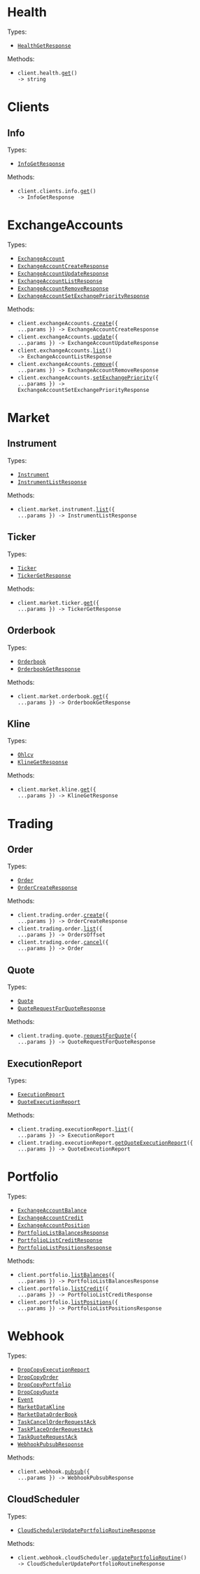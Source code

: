 # Health

Types:

- <code><a href="./src/resources/health.ts">HealthGetResponse</a></code>

Methods:

- <code title="get /api/v2/health">client.health.<a href="./src/resources/health.ts">get</a>() -> string</code>

# Clients

## Info

Types:

- <code><a href="./src/resources/clients/info.ts">InfoGetResponse</a></code>

Methods:

- <code title="get /api/v2/client/getInfo">client.clients.info.<a href="./src/resources/clients/info.ts">get</a>() -> InfoGetResponse</code>

# ExchangeAccounts

Types:

- <code><a href="./src/resources/exchange-accounts.ts">ExchangeAccount</a></code>
- <code><a href="./src/resources/exchange-accounts.ts">ExchangeAccountCreateResponse</a></code>
- <code><a href="./src/resources/exchange-accounts.ts">ExchangeAccountUpdateResponse</a></code>
- <code><a href="./src/resources/exchange-accounts.ts">ExchangeAccountListResponse</a></code>
- <code><a href="./src/resources/exchange-accounts.ts">ExchangeAccountRemoveResponse</a></code>
- <code><a href="./src/resources/exchange-accounts.ts">ExchangeAccountSetExchangePriorityResponse</a></code>

Methods:

- <code title="post /api/v2/exchange/addExchangeAccount">client.exchangeAccounts.<a href="./src/resources/exchange-accounts.ts">create</a>({ ...params }) -> ExchangeAccountCreateResponse</code>
- <code title="post /api/v2/exchange/updateExchangeAccount">client.exchangeAccounts.<a href="./src/resources/exchange-accounts.ts">update</a>({ ...params }) -> ExchangeAccountUpdateResponse</code>
- <code title="get /api/v2/exchange/listExchangeAccounts">client.exchangeAccounts.<a href="./src/resources/exchange-accounts.ts">list</a>() -> ExchangeAccountListResponse</code>
- <code title="post /api/v2/exchange/removeExchangeAccount">client.exchangeAccounts.<a href="./src/resources/exchange-accounts.ts">remove</a>({ ...params }) -> ExchangeAccountRemoveResponse</code>
- <code title="post /api/v2/exchange/setExchangePriority">client.exchangeAccounts.<a href="./src/resources/exchange-accounts.ts">setExchangePriority</a>({ ...params }) -> ExchangeAccountSetExchangePriorityResponse</code>

# Market

## Instrument

Types:

- <code><a href="./src/resources/market/instrument.ts">Instrument</a></code>
- <code><a href="./src/resources/market/instrument.ts">InstrumentListResponse</a></code>

Methods:

- <code title="get /api/v2/market/listSymbolInfo">client.market.instrument.<a href="./src/resources/market/instrument.ts">list</a>({ ...params }) -> InstrumentListResponse</code>

## Ticker

Types:

- <code><a href="./src/resources/market/ticker.ts">Ticker</a></code>
- <code><a href="./src/resources/market/ticker.ts">TickerGetResponse</a></code>

Methods:

- <code title="get /api/v2/market/ticker">client.market.ticker.<a href="./src/resources/market/ticker.ts">get</a>({ ...params }) -> TickerGetResponse</code>

## Orderbook

Types:

- <code><a href="./src/resources/market/orderbook.ts">Orderbook</a></code>
- <code><a href="./src/resources/market/orderbook.ts">OrderbookGetResponse</a></code>

Methods:

- <code title="get /api/v2/market/orderbook">client.market.orderbook.<a href="./src/resources/market/orderbook.ts">get</a>({ ...params }) -> OrderbookGetResponse</code>

## Kline

Types:

- <code><a href="./src/resources/market/kline.ts">Ohlcv</a></code>
- <code><a href="./src/resources/market/kline.ts">KlineGetResponse</a></code>

Methods:

- <code title="get /api/v2/market/kline">client.market.kline.<a href="./src/resources/market/kline.ts">get</a>({ ...params }) -> KlineGetResponse</code>

# Trading

## Order

Types:

- <code><a href="./src/resources/trading/order.ts">Order</a></code>
- <code><a href="./src/resources/trading/order.ts">OrderCreateResponse</a></code>

Methods:

- <code title="post /api/v2/trading/placeOrder">client.trading.order.<a href="./src/resources/trading/order.ts">create</a>({ ...params }) -> OrderCreateResponse</code>
- <code title="get /api/v2/trading/listOrders">client.trading.order.<a href="./src/resources/trading/order.ts">list</a>({ ...params }) -> OrdersOffset</code>
- <code title="post /api/v2/trading/cancelOrder">client.trading.order.<a href="./src/resources/trading/order.ts">cancel</a>({ ...params }) -> Order</code>

## Quote

Types:

- <code><a href="./src/resources/trading/quote.ts">Quote</a></code>
- <code><a href="./src/resources/trading/quote.ts">QuoteRequestForQuoteResponse</a></code>

Methods:

- <code title="post /api/v2/trading/fetchQuotes">client.trading.quote.<a href="./src/resources/trading/quote.ts">requestForQuote</a>({ ...params }) -> QuoteRequestForQuoteResponse</code>

## ExecutionReport

Types:

- <code><a href="./src/resources/trading/execution-report.ts">ExecutionReport</a></code>
- <code><a href="./src/resources/trading/execution-report.ts">QuoteExecutionReport</a></code>

Methods:

- <code title="get /api/v2/trading/listExecutionReports">client.trading.executionReport.<a href="./src/resources/trading/execution-report.ts">list</a>({ ...params }) -> ExecutionReport</code>
- <code title="get /api/v2/trading/getQuoteExecutionReport">client.trading.executionReport.<a href="./src/resources/trading/execution-report.ts">getQuoteExecutionReport</a>({ ...params }) -> QuoteExecutionReport</code>

# Portfolio

Types:

- <code><a href="./src/resources/portfolio.ts">ExchangeAccountBalance</a></code>
- <code><a href="./src/resources/portfolio.ts">ExchangeAccountCredit</a></code>
- <code><a href="./src/resources/portfolio.ts">ExchangeAccountPosition</a></code>
- <code><a href="./src/resources/portfolio.ts">PortfolioListBalancesResponse</a></code>
- <code><a href="./src/resources/portfolio.ts">PortfolioListCreditResponse</a></code>
- <code><a href="./src/resources/portfolio.ts">PortfolioListPositionsResponse</a></code>

Methods:

- <code title="get /api/v2/portfolio/listBalances">client.portfolio.<a href="./src/resources/portfolio.ts">listBalances</a>({ ...params }) -> PortfolioListBalancesResponse</code>
- <code title="get /api/v2/portfolio/listCredit">client.portfolio.<a href="./src/resources/portfolio.ts">listCredit</a>({ ...params }) -> PortfolioListCreditResponse</code>
- <code title="get /api/v2/portfolio/listPositions">client.portfolio.<a href="./src/resources/portfolio.ts">listPositions</a>({ ...params }) -> PortfolioListPositionsResponse</code>

# Webhook

Types:

- <code><a href="./src/resources/webhook/webhook.ts">DropCopyExecutionReport</a></code>
- <code><a href="./src/resources/webhook/webhook.ts">DropCopyOrder</a></code>
- <code><a href="./src/resources/webhook/webhook.ts">DropCopyPortfolio</a></code>
- <code><a href="./src/resources/webhook/webhook.ts">DropCopyQuote</a></code>
- <code><a href="./src/resources/webhook/webhook.ts">Event</a></code>
- <code><a href="./src/resources/webhook/webhook.ts">MarketDataKline</a></code>
- <code><a href="./src/resources/webhook/webhook.ts">MarketDataOrderBook</a></code>
- <code><a href="./src/resources/webhook/webhook.ts">TaskCancelOrderRequestAck</a></code>
- <code><a href="./src/resources/webhook/webhook.ts">TaskPlaceOrderRequestAck</a></code>
- <code><a href="./src/resources/webhook/webhook.ts">TaskQuoteRequestAck</a></code>
- <code><a href="./src/resources/webhook/webhook.ts">WebhookPubsubResponse</a></code>

Methods:

- <code title="post /api/v2/webhook/pubsub">client.webhook.<a href="./src/resources/webhook/webhook.ts">pubsub</a>({ ...params }) -> WebhookPubsubResponse</code>

## CloudScheduler

Types:

- <code><a href="./src/resources/webhook/cloud-scheduler.ts">CloudSchedulerUpdatePortfolioRoutineResponse</a></code>

Methods:

- <code title="post /api/v2/webhook/cloudScheduler/updatePortfolioRoutine">client.webhook.cloudScheduler.<a href="./src/resources/webhook/cloud-scheduler.ts">updatePortfolioRoutine</a>() -> CloudSchedulerUpdatePortfolioRoutineResponse</code>

